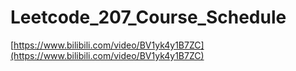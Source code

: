 # Leetcode_207_Course_Schedule

[https://www.bilibili.com/video/BV1yk4y1B7ZC](https://www.bilibili.com/video/BV1yk4y1B7ZC)